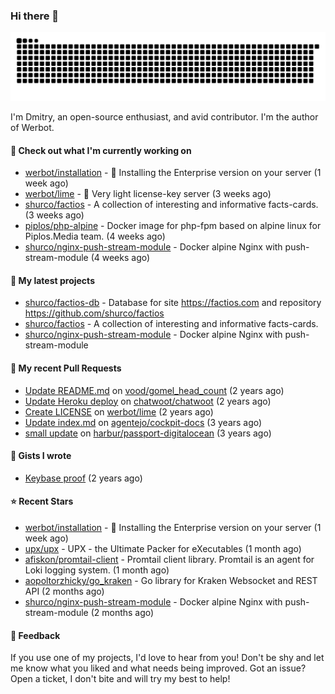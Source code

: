 ### Hi there 👋

![](https://github.com/shurco/shurco/raw/output/github-contribution-grid-snake.svg)

I'm Dmitry, an open-source enthusiast, and avid contributor. I'm the author of Werbot. 

#### 👷 Check out what I'm currently working on

- [werbot/installation](https://github.com/werbot/installation) - 🚀 Installing the Enterprise version on your server (1 week ago)
- [werbot/lime](https://github.com/werbot/lime) - 🍋 Very light license-key server (3 weeks ago)
- [shurco/factios](https://github.com/shurco/factios) - A collection of interesting and informative facts-cards. (3 weeks ago)
- [piplos/php-alpine](https://github.com/piplos/php-alpine) - Docker image for php-fpm based on alpine linux for Piplos.Media team. (4 weeks ago)
- [shurco/nginx-push-stream-module](https://github.com/shurco/nginx-push-stream-module) - Docker alpine Nginx with push-stream-module (4 weeks ago)

#### 🌱 My latest projects

- [shurco/factios-db](https://github.com/shurco/factios-db) - Database for site https://factios.com and repository https://github.com/shurco/factios
- [shurco/factios](https://github.com/shurco/factios) - A collection of interesting and informative facts-cards.
- [shurco/nginx-push-stream-module](https://github.com/shurco/nginx-push-stream-module) - Docker alpine Nginx with push-stream-module

#### 🔨 My recent Pull Requests

- [Update README.md](https://github.com/vood/gomel_head_count/pull/1) on [vood/gomel_head_count](https://github.com/vood/gomel_head_count) (2 years ago)
- [Update Heroku deploy](https://github.com/chatwoot/chatwoot/pull/1030) on [chatwoot/chatwoot](https://github.com/chatwoot/chatwoot) (2 years ago)
- [Create LICENSE](https://github.com/werbot/lime/pull/1) on [werbot/lime](https://github.com/werbot/lime) (2 years ago)
- [Update index.md](https://github.com/agentejo/cockpit-docs/pull/18) on [agentejo/cockpit-docs](https://github.com/agentejo/cockpit-docs) (3 years ago)
- [small update](https://github.com/harbur/passport-digitalocean/pull/1) on [harbur/passport-digitalocean](https://github.com/harbur/passport-digitalocean) (3 years ago)

#### 📓 Gists I wrote

- [Keybase proof](https://gist.github.com/959752bb9b046d792e71ca185f48d641) (2 years ago)

#### ⭐ Recent Stars

- [werbot/installation](https://github.com/werbot/installation) - 🚀 Installing the Enterprise version on your server (1 week ago)
- [upx/upx](https://github.com/upx/upx) - UPX - the Ultimate Packer for eXecutables (1 month ago)
- [afiskon/promtail-client](https://github.com/afiskon/promtail-client) - Promtail client library. Promtail is an agent for Loki logging system. (1 month ago)
- [aopoltorzhicky/go_kraken](https://github.com/aopoltorzhicky/go_kraken) - Go library for Kraken Websocket and REST API (2 months ago)
- [shurco/nginx-push-stream-module](https://github.com/shurco/nginx-push-stream-module) - Docker alpine Nginx with push-stream-module (2 months ago)

#### 💬 Feedback

If you use one of my projects, I'd love to hear from you! Don't be shy and let me know what you liked
and what needs being improved. Got an issue? Open a ticket, I don't bite and will try my best to help!
